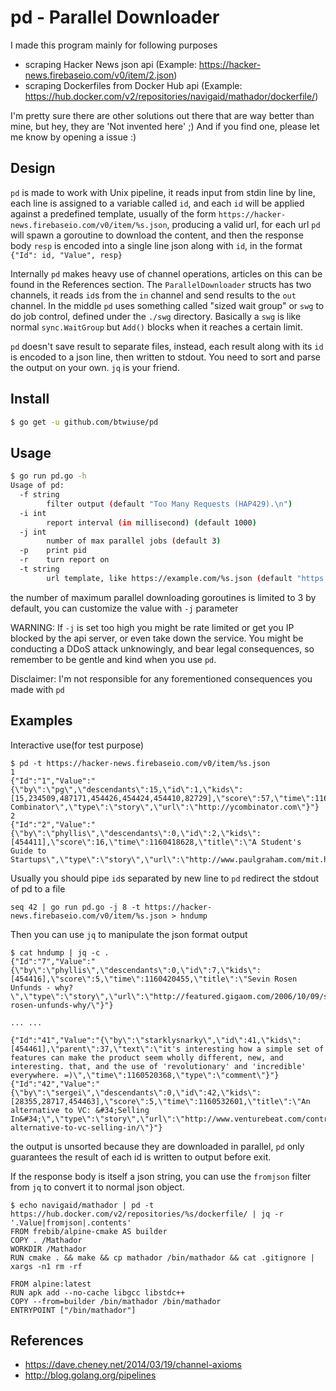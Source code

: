 # pd - Parallel Downloader

I made this program mainly for following purposes
- scraping Hacker News json api (Example: https://hacker-news.firebaseio.com/v0/item/2.json)
- scraping Dockerfiles from Docker Hub api (Example: https://hub.docker.com/v2/repositories/navigaid/mathador/dockerfile/)

I'm pretty sure there are other solutions out there that are way better than mine, but hey, they are 'Not invented here' ;)
And if you find one, please let me know by opening a issue :)

## Design
`pd` is made to work with Unix pipeline, it reads input from stdin line by line, each line is assigned to a variable called `id`, and each `id` will be applied against a predefined template, usually of the form `https://hacker-news.firebaseio.com/v0/item/%s.json`, producing a valid url, for each url `pd` will spawn a goroutine to download the content, and then the response body `resp` is encoded into a single line json along with `id`, in the format `{"Id": id, "Value", resp}`

Internally `pd` makes heavy use of channel operations, articles on this can be found in the References section. The `ParallelDownloader` structs has two channels, it reads `id`s from the `in` channel and send results to the `out` channel. In the middle `pd` uses something called "sized wait group" or `swg` to do job control, defined under the `./swg` directory. Basically a `swg` is like normal `sync.WaitGroup` but `Add()` blocks when it reaches a certain limit.

`pd` doesn't save result to separate files, instead, each result along with its `id` is encoded to a json line, then written to stdout. You need to sort and parse the output on your own. `jq` is your friend.

## Install
```bash
$ go get -u github.com/btwiuse/pd
```

## Usage
```bash
$ go run pd.go -h
Usage of pd:
  -f string
        filter output (default "Too Many Requests (HAP429).\n")
  -i int
        report interval (in millisecond) (default 1000)
  -j int
        number of max parallel jobs (default 3)
  -p    print pid
  -r    turn report on
  -t string
        url template, like https://example.com/%s.json (default "https://hacker-news.firebaseio.com/v0/item/%s.json")
```

the number of maximum parallel downloading goroutines is limited to 3 by default, you can customize the value with `-j` parameter

WARNING: 
If `-j` is set too high you might be rate limited or get you IP blocked by the api server, or even take down the service. You might be conducting a DDoS attack unknowingly, and bear legal consequences, so remember to be gentle and kind when you use `pd`. 

Disclaimer: 
I'm not responsible for any forementioned consequences you made with `pd`

## Examples
Interactive use(for test purpose)
```
$ pd -t https://hacker-news.firebaseio.com/v0/item/%s.json
1
{"Id":"1","Value":"{\"by\":\"pg\",\"descendants\":15,\"id\":1,\"kids\":[15,234509,487171,454426,454424,454410,82729],\"score\":57,\"time\":1160418111,\"title\":\"Y Combinator\",\"type\":\"story\",\"url\":\"http://ycombinator.com\"}"}
2
{"Id":"2","Value":"{\"by\":\"phyllis\",\"descendants\":0,\"id\":2,\"kids\":[454411],\"score\":16,\"time\":1160418628,\"title\":\"A Student's Guide to Startups\",\"type\":\"story\",\"url\":\"http://www.paulgraham.com/mit.html\"}"}
```

Usually you should pipe `id`s separated by new line to `pd` redirect the stdout of pd to a file
```
seq 42 | go run pd.go -j 8 -t https://hacker-news.firebaseio.com/v0/item/%s.json > hndump
```

Then you can use `jq` to manipulate the json format output
```
$ cat hndump | jq -c .
{"Id":"7","Value":"{\"by\":\"phyllis\",\"descendants\":0,\"id\":7,\"kids\":[454416],\"score\":5,\"time\":1160420455,\"title\":\"Sevin Rosen Unfunds - why?\",\"type\":\"story\",\"url\":\"http://featured.gigaom.com/2006/10/09/sevin-rosen-unfunds-why/\"}"}

... ...

{"Id":"41","Value":"{\"by\":\"starklysnarky\",\"id\":41,\"kids\":[454461],\"parent\":37,\"text\":\"it's interesting how a simple set of features can make the product seem wholly different, new, and interesting. that, and the use of 'revolutionary' and 'incredible' everywhere. =)\",\"time\":1160520368,\"type\":\"comment\"}"}
{"Id":"42","Value":"{\"by\":\"sergei\",\"descendants\":0,\"id\":42,\"kids\":[28355,28717,454463],\"score\":5,\"time\":1160532601,\"title\":\"An alternative to VC: &#34;Selling In&#34;\",\"type\":\"story\",\"url\":\"http://www.venturebeat.com/contributors/2006/10/10/an-alternative-to-vc-selling-in/\"}"}
```

the output is unsorted because they are downloaded in parallel, `pd` only guarantees the result of each id is written to output before exit.

If the response body is itself a json string, you can use the `fromjson` filter from `jq` to convert it to normal json object.
```
$ echo navigaid/mathador | pd -t https://hub.docker.com/v2/repositories/%s/dockerfile/ | jq -r '.Value|fromjson|.contents'
FROM frebib/alpine-cmake AS builder
COPY . /Mathador
WORKDIR /Mathador
RUN cmake . && make && cp mathador /bin/mathador && cat .gitignore | xargs -n1 rm -rf

FROM alpine:latest
RUN apk add --no-cache libgcc libstdc++
COPY --from=builder /bin/mathador /bin/mathador
ENTRYPOINT ["/bin/mathador"]
```

## References
- https://dave.cheney.net/2014/03/19/channel-axioms
- http://blog.golang.org/pipelines
